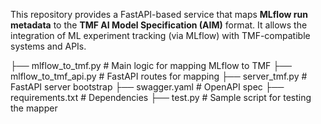 This repository provides a FastAPI-based service that maps **MLflow run metadata** to the **TMF AI Model Specification (AIM)** format. 
It allows the integration of ML experiment tracking (via MLflow) with TMF-compatible systems and APIs.


├── mlflow_to_tmf.py # Main logic for mapping MLflow to TMF
├── mlflow_to_tmf_api.py # FastAPI routes for mapping
├── server_tmf.py # FastAPI server bootstrap
├── swagger.yaml # OpenAPI spec
├── requirements.txt # Dependencies
├── test.py # Sample script for testing the mapper
